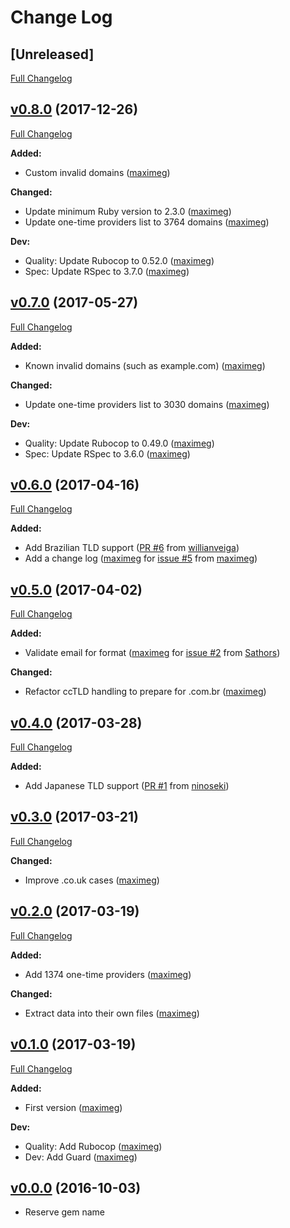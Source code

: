 # Change Log

## [Unreleased]
[Full Changelog](https://github.com/maximeg/email_inquire/compare/v0.8.0...master)

## [v0.8.0](https://github.com/maximeg/email_inquire/tree/v0.8.0) (2017-12-26)
[Full Changelog](https://github.com/maximeg/email_inquire/compare/v0.7.0...v0.8.0)

**Added:**

- Custom invalid domains ([maximeg](https://github.com/maximeg))

**Changed:**

- Update minimum Ruby version to 2.3.0 ([maximeg](https://github.com/maximeg))
- Update one-time providers list to 3764 domains ([maximeg](https://github.com/maximeg))

**Dev:**

- Quality: Update Rubocop to 0.52.0 ([maximeg](https://github.com/maximeg))
- Spec: Update RSpec to 3.7.0 ([maximeg](https://github.com/maximeg))

## [v0.7.0](https://github.com/maximeg/email_inquire/tree/v0.7.0) (2017-05-27)
[Full Changelog](https://github.com/maximeg/email_inquire/compare/v0.6.0...v0.7.0)

**Added:**

- Known invalid domains (such as example.com) ([maximeg](https://github.com/maximeg))

**Changed:**

- Update one-time providers list to 3030 domains ([maximeg](https://github.com/maximeg))

**Dev:**

- Quality: Update Rubocop to 0.49.0 ([maximeg](https://github.com/maximeg))
- Spec: Update RSpec to 3.6.0 ([maximeg](https://github.com/maximeg))

## [v0.6.0](https://github.com/maximeg/email_inquire/tree/v0.6.0) (2017-04-16)
[Full Changelog](https://github.com/maximeg/email_inquire/compare/v0.5.0...v0.6.0)

**Added:**

- Add Brazilian TLD support ([PR #6](https://github.com/maximeg/email_inquire/pull/6) from [willianveiga](https://github.com/willianveiga))
- Add a change log ([maximeg](https://github.com/maximeg) for [issue #5](https://github.com/maximeg/email_inquire/issues/5) from [maximeg](https://github.com/maximeg))

## [v0.5.0](https://github.com/maximeg/email_inquire/tree/v0.5.0) (2017-04-02)
[Full Changelog](https://github.com/maximeg/email_inquire/compare/v0.4.0...v0.5.0)

**Added:**

- Validate email for format ([maximeg](https://github.com/maximeg) for [issue #2](https://github.com/maximeg/email_inquire/issues/2) from [Sathors](https://github.com/Sathors))

**Changed:**

- Refactor ccTLD handling to prepare for .com.br ([maximeg](https://github.com/maximeg))

## [v0.4.0](https://github.com/maximeg/email_inquire/tree/v0.4.0) (2017-03-28)
[Full Changelog](https://github.com/maximeg/email_inquire/compare/v0.3.0...v0.4.0)

**Added:**

- Add Japanese TLD support ([PR #1](https://github.com/maximeg/email_inquire/pull/1) from [ninoseki](https://github.com/ninoseki))

## [v0.3.0](https://github.com/maximeg/email_inquire/tree/v0.3.0) (2017-03-21)
[Full Changelog](https://github.com/maximeg/email_inquire/compare/v0.2.0...v0.3.0)

**Changed:**

- Improve .co.uk cases ([maximeg](https://github.com/maximeg))

## [v0.2.0](https://github.com/maximeg/email_inquire/tree/v0.2.0) (2017-03-19)
[Full Changelog](https://github.com/maximeg/email_inquire/compare/v0.1.0...v0.2.0)

**Added:**

- Add 1374 one-time providers ([maximeg](https://github.com/maximeg))

**Changed:**

- Extract data into their own files ([maximeg](https://github.com/maximeg))

## [v0.1.0](https://github.com/maximeg/email_inquire/tree/v0.1.0) (2017-03-19)
[Full Changelog](https://github.com/maximeg/email_inquire/compare/v0.0.0...v0.1.0)

**Added:**

- First version ([maximeg](https://github.com/maximeg))

**Dev:**

- Quality: Add Rubocop ([maximeg](https://github.com/maximeg))
- Dev: Add Guard ([maximeg](https://github.com/maximeg))

## [v0.0.0](https://github.com/maximeg/email_inquire/tree/v0.0.0) (2016-10-03)

- Reserve gem name
